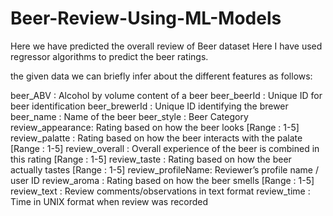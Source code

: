 # Beer-Review-Using-ML-Models
Here we have predicted the overall review of Beer dataset
Here I have used regressor algorithms to predict the beer ratings.

the given data we can briefly infer about the different features as follows:

beer_ABV : Alcohol by volume content of a beer
beer_beerId : Unique ID for beer identification
beer_brewerId : Unique ID identifying the brewer
beer_name : Name of the beer
beer_style : Beer Category
review_appearance: Rating based on how the beer looks [Range : 1-5]
review_palatte : Rating based on how the beer interacts with the palate [Range : 1-5]
review_overall : Overall experience of the beer is combined in this rating [Range : 1-5]
review_taste : Rating based on how the beer actually tastes [Range : 1-5]
review_profileName: Reviewer’s profile name / user ID
review_aroma : Rating based on how the beer smells [Range : 1-5]
review_text : Review comments/observations in text format
review_time : Time in UNIX format when review was recorded
